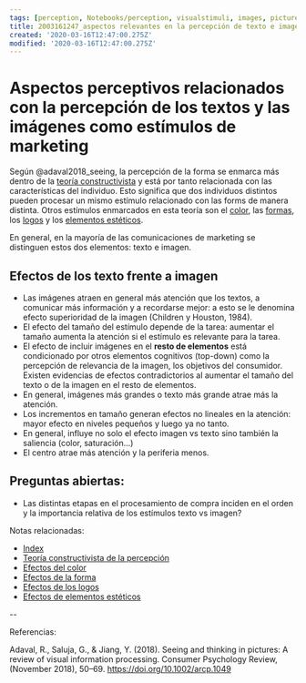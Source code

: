 ```yaml
---
tags: [perception, Notebooks/perception, visualstimuli, images, pictures, text]
title: 2003161247_aspectos relevantes en la percepción de texto e imagen
created: '2020-03-16T12:47:00.275Z'
modified: '2020-03-16T12:47:00.275Z'
---
```


# Aspectos perceptivos relacionados con la percepción de los textos y las imágenes como estímulos de marketing

Según @adaval2018_seeing, la percepción de la forma se enmarca más dentro de la [teoría constructivista](2003161101_teoria_constructivista_percepcion.md) y está por tanto relacionada con las características del individuo. Esto significa que dos individuos distintos pueden procesar un mismo estímulo relacionado con las forms de manera distinta. Otros estímulos enmarcados en esta teoría son el [color](2003161159_percepcion_color.md), las [formas](2003161223_percepcion_forma.md), los [logos](2003161230_percepcion_logo.md) y los [elementos estéticos](2003161237_percepcion_estetica.md).

En general, en la mayoría de las comunicaciones de marketing se distinguen estos dos elementos: texto e imagen.

## Efectos de los texto frente a imagen

- Las imágenes atraen en general más atención que los textos, a comunicar más información y a recordarse mejor: a esto se le denomina efecto superioridad de la imagen (Children y Houston, 1984).
- El efecto del tamaño del estímulo depende de la tarea: aumentar el tamaño aumenta la atención si el estímulo es relevante para la tarea.
- El efecto de incluir imágenes en el **resto de elementos** está condicionado por otros elementos cognitivos (top-down) como la percepción de relevancia de la imagen, los objetivos del consumidor. Existen evidencias de efectos contradictorios al aumentar el tamaño del texto o de la imagen en el resto de elementos.
- En general, imágenes más grandes o texto más grande atrae más la atención.
- Los incrementos en tamaño generan efectos no lineales en la atención: mayor efecto en niveles pequeños y luego ya no tanto.
- En general, influye no solo el efecto imagen vs texto sino también la saliencia (color, saturación...)
- El centro atrae más atención y la periferia menos.

## Preguntas abiertas:

- Las distintas etapas en el procesamiento de compra inciden en el orden y la importancia relativa de los estímulos texto vs imagen?



Notas relacionadas:


- [Index](_2003101705_index.md)
- [Teoría constructivista de la percepción](2003161101_teoria_constructivista_percepcion.md)
- [Efectos del color](2003161159_percepcion_color.md)
- [Efectos de la forma](2003161223_percepcion_forma.md)
- [Efectos de los logos](2003161230_percepcion_logo.md)
- [Efectos de elementos estéticos](2003161237_percepcion_estetica.md)

--

Referencias:

Adaval, R., Saluja, G., & Jiang, Y. (2018). Seeing and thinking in pictures: A review of visual information processing. Consumer Psychology Review, (November 2018), 50–69. https://doi.org/10.1002/arcp.1049
